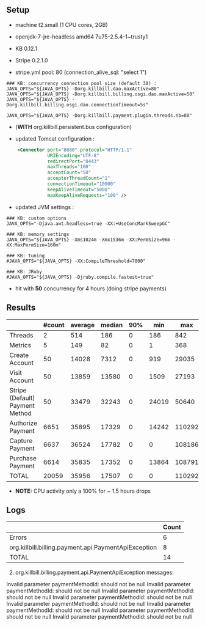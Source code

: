## Setup

- machine t2.small (1 CPU cores, 2GB)
- openjdk-7-jre-headless amd64 7u75-2.5.4-1~trusty1

- KB 0.12.1
- Stripe 0.2.1.0
- stripe.yml pool: 80 (connection_alive_sql: "select 1")
  
```
### KB: concurrency connection pool size (default 30) :
JAVA_OPTS="${JAVA_OPTS} -Dorg.killbill.dao.maxActive=80"
JAVA_OPTS="${JAVA_OPTS} -Dorg.killbill.billing.osgi.dao.maxActive=50"
JAVA_OPTS="${JAVA_OPTS} -Dorg.killbill.billing.osgi.dao.connectionTimeout=5s"

JAVA_OPTS="${JAVA_OPTS} -Dorg.killbill.payment.plugin.threads.nb=80"
```

- (**WITH** org.killbill.persistent.bus configuration)

- updated Tomcat configuration :
```xml
    <Connector port="8080" protocol="HTTP/1.1"
               URIEncoding="UTF-8"
               redirectPort="8443"
               maxThreads="100"
               acceptCount="50"
               acceptorThreadCount="1"
               connectionTimeout="10000"
               keepAliveTimeout="5000"
               maxKeepAliveRequests="100" />
```

- updated JVM settings :
```
### KB: custom options
JAVA_OPTS="-Djava.awt.headless=true -XX:+UseConcMarkSweepGC"

### KB: memory settings
JAVA_OPTS="${JAVA_OPTS} -Xms1024m -Xmx1536m -XX:PermSize=96m -XX:MaxPermSize=160m"

### KB: tuning
#JAVA_OPTS="${JAVA_OPTS} -XX:CompileThreshold=7000"

### KB: JRuby
#JAVA_OPTS="${JAVA_OPTS} -Djruby.compile.fastest=true"
```

- hit with **50** concurrency for 4 hours (doing stripe payments)

  
## Results
  
|                                 | #count | average | median | 90% |   min |    max |   errors | bandwidth |
| ------------------------------- | ------ | ------- | ------ | --- | ----- | ------ | -------- | --------- |
|                         Threads |      2 |     514 |    186 |   0 |   186 |    842 | 0.00000% |    0.02/s |
|                         Metrics |      5 |     149 |     82 |   0 |     1 |    368 | 0.20000% |    0.02/s |
|                  Create Account |     50 |   14028 |   7312 |   0 |   919 |  29035 | 0.00000% |    0.73/s |
|                   Visit Account |     50 |   13859 |  13580 |   0 |  1509 |  27193 | 0.00000% |    0.96/s |
| Stripe (Default) Payment Method |     50 |   33479 |  32243 |   0 | 24019 |  50640 | 0.00000% |    0.51/s |
|               Authorize Payment |   6651 |   35895 |  17329 |   0 | 14242 | 110292 | 0.00120% |    0.41/s |
|                 Capture Payment |   6637 |   36524 |  17782 |   0 |     0 | 108186 | 0.00121% |    0.36/s |
|                Purchase Payment |   6614 |   35835 |  17352 |   0 | 13864 | 108791 | 0.00000% |    0.41/s |
|                           TOTAL |  20059 |   35956 |  17507 |   0 |     0 | 110292 | 0.00085% |    1.22/s |

- **NOTE:** CPU activity only a 100% for ~ 1.5 hours drops


## Logs

|                                                       | Count |
| ----------------------------------------------------- | ----- |
|                                                Errors |     6 |
|  org.killbill.billing.payment.api.PaymentApiException |     8 |
|                                                 TOTAL |    14 |



2. org.killbill.billing.payment.api.PaymentApiException messages:

  Invalid parameter paymentMethodId: should not be null
  Invalid parameter paymentMethodId: should not be null
  Invalid parameter paymentMethodId: should not be null
  Invalid parameter paymentMethodId: should not be null
  Invalid parameter paymentMethodId: should not be null
  Invalid parameter paymentMethodId: should not be null
  Invalid parameter paymentMethodId: should not be null
  Invalid parameter paymentMethodId: should not be null

